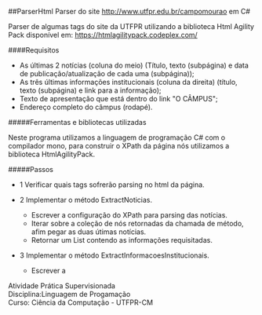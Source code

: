 ##ParserHtml
Parser do site http://www.utfpr.edu.br/campomourao em C#

Parser de algumas tags do site da UTFPR utilizando a biblioteca Html Agility Pack disponível em: https://htmlagilitypack.codeplex.com/


####Requisitos
+ As últimas 2 notícias (coluna do meio) (Título, texto (subpágina) e data de publicação/atualização de cada uma (subpágina));
+ As três últimas informações institucionais (coluna da direita) (título, texto (subpágina) e link para a informação);
+ Texto de apresentação que está dentro do link "O CÂMPUS";
+ Endereço completo do câmpus (rodapé).

#####Ferramentas e bibliotecas utilizadas

Neste programa utilizamos a linguagem de programação C# com o compilador mono, para construir o XPath da página nós utilizamos a biblioteca HtmlAgilityPack.

#####Passos
+ 1 Verificar quais tags sofrerão parsing no html da página.

+ 2 Implementar o método ExtractNoticias.
  - Escrever a configuração do XPath para parsing das notícias.
  - Iterar sobre a coleção de nós retornadas da chamada de método, afim pegar as duas útimas notícias.
  - Retornar um List<Informacoes> contendo as informações requisitadas.
+ 3 Implementar o método ExtractInformacoesInstitucionais.
  - Escrever a 
  



Atividade Prática Supervisionada <br/>
Disciplina:Linguagem de Progamação <br/>
Curso: Ciência da Computação - UTFPR-CM
